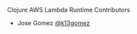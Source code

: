 Clojure AWS Lambda Runtime Contributors

- Jose Gomez [@k13gomez]

[@k13gomez]: https://github.com/k13gomez
